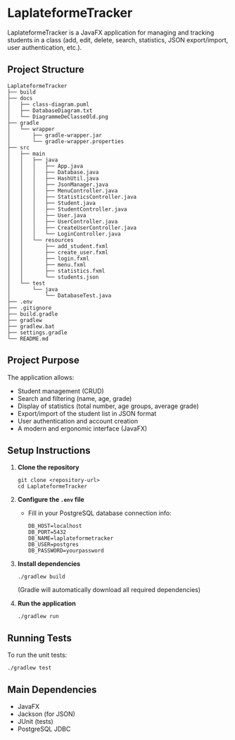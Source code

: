 # LaplateformeTracker

LaplateformeTracker is a JavaFX application for managing and tracking students in a class (add, edit, delete, search, statistics, JSON export/import, user authentication, etc.).

## Project Structure

```
LaplateformeTracker
├── build
├── docs
│   ├── class-diagram.puml
│   ├── DatabaseDiagram.txt
│   └── DiagrammeDeClasseOld.png
├── gradle
│   └── wrapper
│       ├── gradle-wrapper.jar
│       └── gradle-wrapper.properties
├── src
│   ├── main
│   │   ├── java
│   │   │   ├── App.java
│   │   │   ├── Database.java
│   │   │   ├── HashUtil.java
│   │   │   ├── JsonManager.java
│   │   │   ├── MenuController.java
│   │   │   ├── StatisticsController.java
│   │   │   ├── Student.java
│   │   │   ├── StudentController.java
│   │   │   ├── User.java
│   │   │   ├── UserController.java
│   │   │   ├── CreateUserController.java
│   │   │   └── LoginController.java
│   │   └── resources
│   │       ├── add_student.fxml
│   │       ├── create_user.fxml
│   │       ├── login.fxml
│   │       ├── menu.fxml
│   │       ├── statistics.fxml
│   │       └── students.json
│   └── test
│       └── java
│           └── DatabaseTest.java
├── .env
├── .gitignore
├── build.gradle
├── gradlew
├── gradlew.bat
├── settings.gradle
└── README.md
```

## Project Purpose

The application allows:
- Student management (CRUD)
- Search and filtering (name, age, grade)
- Display of statistics (total number, age groups, average grade)
- Export/import of the student list in JSON format
- User authentication and account creation
- A modern and ergonomic interface (JavaFX)

## Setup Instructions

1. **Clone the repository**
   ```
   git clone <repository-url>
   cd LaplateformeTracker
   ```

2. **Configure the `.env` file**
   - Fill in your PostgreSQL database connection info:
     ```
     DB_HOST=localhost
     DB_PORT=5432
     DB_NAME=laplateformetracker
     DB_USER=postgres
     DB_PASSWORD=yourpassword
     ```

3. **Install dependencies**
   ```
   ./gradlew build
   ```
   (Gradle will automatically download all required dependencies)

4. **Run the application**
   ```
   ./gradlew run
   ```

## Running Tests

To run the unit tests:
```
./gradlew test
```

## Main Dependencies
- JavaFX
- Jackson (for JSON)
- JUnit (tests)
- PostgreSQL JDBC